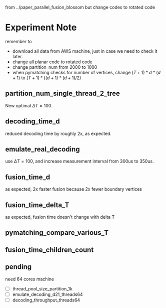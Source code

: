 from ../paper_parallel_fusion_blossom but change codes to rotated code


# Experiment Note

remember to 
- download all data from AWS machine, just in case we need to check it later.
- change all planar code to rotated code
- change partition_num from 2000 to 1000
- when pymatching checks for number of vertices, change $(T+1)*d*(d+1)$ to $(T+1)*((d+1)*(d+1)/2)$

## partition_num_single_thread_2_tree

New optimal $\Delta T = 100$.

## decoding_time_d

reduced decoding time by roughly 2x, as expected.

## emulate_real_decoding

use $\Delta T = 100$, and increase measurement interval from 300us to 350us.

## fusion_time_d

as expected, 2x faster fusion because 2x fewer boundary vertices

## fusion_time_delta_T

as expected, fusion time doesn't change with delta T

## pymatching_compare_various_T

## fusion_time_children_count

## pending

need 64 cores machine
- [ ] thread_pool_size_partition_1k
- [ ] emulate_decoding_d21_threads64
- [ ] decoding_throughput_threads64